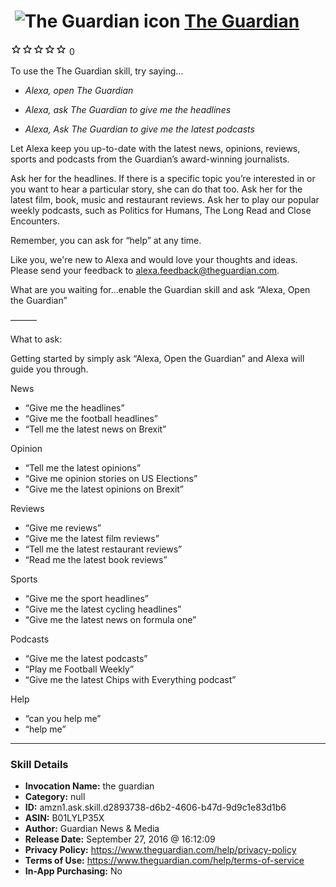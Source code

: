 # &nbsp;<img src="skill_icon" alt="The Guardian icon" width="36"> [The Guardian](http://alexa.amazon.com/#skills/amzn1.ask.skill.d2893738-d6b2-4606-b47d-9d9c1e83d1b6)
![0 stars](../../images/ic_star_border_black_18dp_1x.png)![0 stars](../../images/ic_star_border_black_18dp_1x.png)![0 stars](../../images/ic_star_border_black_18dp_1x.png)![0 stars](../../images/ic_star_border_black_18dp_1x.png)![0 stars](../../images/ic_star_border_black_18dp_1x.png) 0

To use the The Guardian skill, try saying...

* *Alexa, open The Guardian*

* *Alexa, ask The Guardian to give me the headlines*

* *Alexa, Ask The Guardian to give me the latest podcasts*

Let Alexa keep you up-to-date with the latest news, opinions, reviews, sports and podcasts from the Guardian’s award-winning journalists.

Ask her for the headlines. If there is a specific topic you’re interested in or you want to hear a particular story, she can do that too. Ask her for the latest film, book, music and restaurant reviews. Ask her to play our popular weekly podcasts, such as Politics for Humans, The Long Read and Close Encounters.

Remember, you can ask for “help” at any time.

Like you, we're new to Alexa and would love your thoughts and ideas. Please send your feedback to alexa.feedback@theguardian.com.

What are you waiting for…enable the Guardian skill and ask “Alexa, Open the Guardian”

———

What to ask:

Getting started by simply ask “Alexa, Open the Guardian” and Alexa will guide you through.

News
- “Give me the headlines”
- “Give me the football headlines”
- “Tell me the latest news on Brexit”

Opinion
- “Tell me the latest opinions”
- “Give me opinion stories on US Elections”
- “Give me the latest opinions on Brexit”

Reviews
- “Give me reviews”
- “Give me the latest film reviews”
- “Tell me the latest restaurant reviews”
- “Read me the latest book reviews”

Sports
- “Give me the sport headlines”
- “Give me the latest cycling headlines”
- “Give me the latest news on formula one”

Podcasts
- “Give me the latest podcasts”
- “Play me Football Weekly”
- “Give me the latest Chips with Everything podcast”

Help
- “can you help me”
- “help me”

***

### Skill Details

* **Invocation Name:** the guardian
* **Category:** null
* **ID:** amzn1.ask.skill.d2893738-d6b2-4606-b47d-9d9c1e83d1b6
* **ASIN:** B01LYLP35X
* **Author:** Guardian News & Media
* **Release Date:** September 27, 2016 @ 16:12:09
* **Privacy Policy:** https://www.theguardian.com/help/privacy-policy
* **Terms of Use:** https://www.theguardian.com/help/terms-of-service
* **In-App Purchasing:** No
